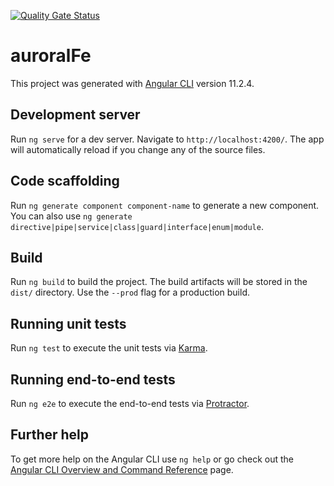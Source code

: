 [![Quality Gate Status](https://sonar.bavenir.eu/api/project_badges/measure?project=sqp_4dbc45701dcd963dd4a3b3f5c00a6019f4909e82&metric=alert_status&token=squ_87869b03d06e5cbfec76c88597d1472dc31763b6)](https://sonar.bavenir.eu/dashboard?id=sqp_4dbc45701dcd963dd4a3b3f5c00a6019f4909e82)

# auroralFe

This project was generated with [Angular CLI](https://github.com/angular/angular-cli) version 11.2.4.

## Development server

Run `ng serve` for a dev server. Navigate to `http://localhost:4200/`. The app will automatically reload if you change any of the source files.

## Code scaffolding

Run `ng generate component component-name` to generate a new component. You can also use `ng generate directive|pipe|service|class|guard|interface|enum|module`.

## Build

Run `ng build` to build the project. The build artifacts will be stored in the `dist/` directory. Use the `--prod` flag for a production build.

## Running unit tests

Run `ng test` to execute the unit tests via [Karma](https://karma-runner.github.io).

## Running end-to-end tests

Run `ng e2e` to execute the end-to-end tests via [Protractor](http://www.protractortest.org/).

## Further help

To get more help on the Angular CLI use `ng help` or go check out the [Angular CLI Overview and Command Reference](https://angular.io/cli) page.
